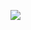 ![](https://rawcdn.githack.com/LuisAlejandro/luisalejandro.github.io/1e242f59e8e721e0069dad4b8f53ae0c8b9afee3/app/_assets/images/banner.svg)
